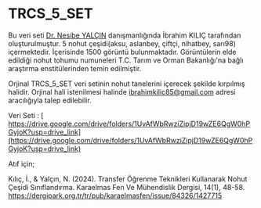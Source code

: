 # TRCS_5_SET

Bu veri seti [Dr. Nesibe YALÇIN](https://avesis.erciyes.edu.tr/nesibeyalcin) danışmanlığında İbrahim KILIÇ tarafından oluşturulmuştur. 5 nohut çeşidi(aksu, aslanbey, çiftçi, nihatbey, sarı98) içermektedir. İçerisinde 1500 görüntü bulunmaktadır. Görüntülerin elde edildiği nohut tohumu numuneleri T.C. Tarım ve Orman Bakanlığı'na bağlı araştırma enstitülerinden temin edilmiştir.

Orjinal TRCS_5_SET veri setinin nohut tanelerini içerecek şekilde kırpılmış halidir. Orjinal hali istenilmesi halinde ibrahimkilic85@gmail.com adresi aracılığıyla talep edilebilir.

Veri Seti : [ https://drive.google.com/drive/folders/1UvAfWbRwziZipjD19wZE6QgW0hPGyjoK?usp=drive_link](https://drive.google.com/drive/folders/1UvAfWbRwziZipjD19wZE6QgW0hPGyjoK?usp=drive_link)

Atıf için; 

Kılıç, İ., & Yalçın, N. (2024). Transfer Öğrenme Teknikleri Kullanarak Nohut Çeşidi Sınıflandırma. Karaelmas Fen Ve Mühendislik Dergisi, 14(1), 48-58.
https://dergipark.org.tr/tr/pub/karaelmasfen/issue/84326/1427715
